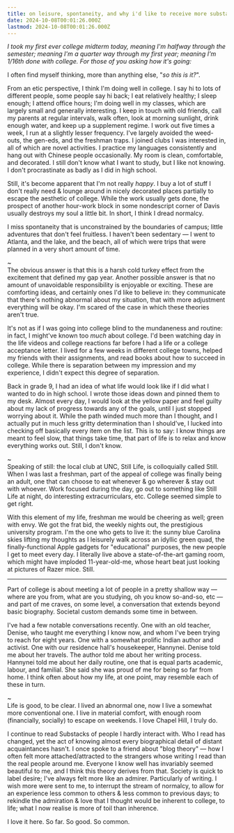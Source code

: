 ```yaml
---
title: on leisure, spontaneity, and why i'd like to receive more substacks
date: 2024-10-08T00:01:26.000Z
lastmod: 2024-10-08T00:01:26.000Z
---
```

*I took my first ever college midterm today, meaning I'm halfway through the semester; meaning I'm a quarter way through my first year; meaning I'm 1/16th done with college. For those of you asking how it's going:*

I often find myself thinking, more than anything else, "*so this is it?*".

From an etic perspective, I think I'm doing well in college. I say hi to lots of different people, some people say hi back; I eat relatively healthy; I sleep enough; I attend office hours; I'm doing well in my classes, which are largely small and generally interesting. I keep in touch with old friends, call my parents at regular intervals, walk often, look at morning sunlight, drink enough water, and keep up a supplement regime. I work out five times a week, I run at a slightly lesser frequency. I've largely avoided the weed-outs, the gen-eds, and the freshman traps. I joined clubs I was interested in, all of which are novel activities. I practice my languages consistently and hang out with Chinese people occasionally. My room is clean, comfortable, and decorated. I still don't know what I want to study, but I like not knowing. I don't procrastinate as badly as I did in high school.

Still, it's become apparent that I'm not really *happy*. I buy a lot of stuff I don't really need & lounge around in nicely decorated places partially to escape the aesthetic of college. While the work usually gets done, the prospect of another hour-work block in some nondescript corner of Davis usually destroys my soul a little bit. In short, I think I dread normalcy.

I miss spontaneity that is unconstrained by the boundaries of campus; little adventures that don't feel fruitless. I haven't been sedentary — I went to Atlanta, and the lake, and the beach, all of which were trips that were planned in a very short amount of time.

\~\
The obvious answer is that this is a harsh cold turkey effect from the excitement that defined my gap year. Another possible answer is that no amount of unavoidable responsibility is enjoyable or exciting. These are comforting ideas, and certainly ones I'd like to believe in: they communicate that there's nothing abnormal about my situation, that with more adjustment everything will be okay. I'm scared of the case in which these theories aren't true.

It's not as if I was going into college blind to the mundaneness and routine: in fact, I might've known too *much* about college. I'd been watching day in the life videos and college reactions far before I had a life or a college acceptance letter. I lived for a few weeks in different college towns, helped my friends with their assignments, and read books about how to succeed in college. While there is separation between my impression and my experience, I didn't expect this degree of separation.

Back in grade 9, I had an idea of what life would look like if I did what I wanted to do in high school. I wrote those ideas down and pinned them to my desk. Almost every day, I would look at the yellow paper and feel guilty about my lack of progress towards any of the goals, until I just stopped worrying about it. While the path winded much more than I thought, and I actually put in much less gritty determination than I should've, I lucked into checking off basically every item on the list. This is to say: I know things are meant to feel slow, that things take time, that part of life is to relax and know everything works out. Still, I don't know.

\~\
Speaking of still: the local club at UNC, Still Life, is colloquially called Still. When I was last a freshman, part of the appeal of college was finally being an adult, one that can choose to eat whenever & go wherever & stay out with whoever. Work focused during the day, go out to something like Still Life at night, do interesting extracurriculars, etc. College seemed simple to get right.

With this element of my life, freshman me would be cheering as well; green with envy. We got the frat bid, the weekly nights out, the prestigious university program. I'm the one who gets to live it: the sunny blue Carolina skies lifting my thoughts as I leisurely walk across an idyllic green quad, the finally-functional Apple gadgets for "educational" purposes, the new people I get to meet every day. I literally live above a state-of-the-art gaming room, which might have imploded 11-year-old-me, whose heart beat just looking at pictures of Razer mice. Still.

***

Part of college is about meeting a lot of people in a pretty shallow way — where are you from, what are you studying, oh you know so-and-so, etc — and part of me craves, on some level, a conversation that extends beyond basic biography. Societal custom demands some time in between.

I've had a few notable conversations recently. One with an old teacher, Denise, who taught me everything I know now, and whom I've been trying to reach for eight years. One with a somewhat prolific Indian author and activist. One with our residence hall's housekeeper, Hannynei. Denise told me about her travels. The author told me about her writing process. Hannynei told me about her daily routine, one that is equal parts academic, labour, and familial. She said she was proud of me for being so far from home. I think often about how my life, at one point, may resemble each of these in turn.

\~\
Life is good, to be clear. I lived an abnormal one, now I live a somewhat more conventional one. I live in material comfort, with enough room (financially, socially) to escape on weekends. I love Chapel Hill, I truly do.

I continue to read Substacks of people I hardly interact with. Who I read has changed, yet the act of knowing almost every biographical detail of distant acquaintances hasn't. I once spoke to a friend about "blog theory" — how I often felt more attached/attracted to the strangers whose writing I read than the real people around me. Everyone I know well has invariably seemed beautiful to me, and I think this theory derives from that. Society is quick to label desire; I've always felt more like an admirer. Particularly of writing. I wish more were sent to me, to interrupt the stream of normalcy, to allow for an experience less common to others & less common to previous days; to rekindle the admiration & love that I thought would be inherent to college, to life; what I now realise is more of toil than inherence.

I love it here. So far. So good. So common.
